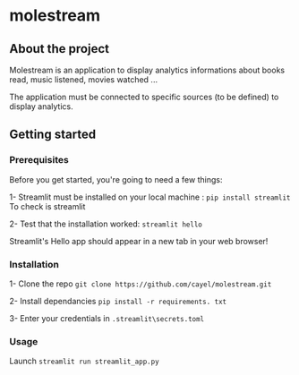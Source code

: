# molestream

## About the project

Molestream is an application to display analytics informations about books read, music listened, movies watched ... 

The application must be connected to specific sources (to be defined) to display analytics.

## Getting started

### Prerequisites
Before you get started, you're going to need a few things:

1- Streamlit must be installed on your local machine : ```pip install streamlit```
To check is streamlit

2- Test that the installation worked:
```streamlit hello```

Streamlit's Hello app should appear in a new tab in your web browser!

### Installation

1- Clone the repo
```git clone https://github.com/cayel/molestream.git```

2- Install dependancies
```pip install -r requirements. txt```

3- Enter your credentials in ```.streamlit\secrets.toml```

### Usage

Launch ```streamlit run streamlit_app.py```
